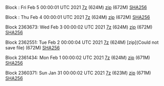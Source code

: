 Block : Fri Feb  5 00:00:01 UTC 2021 [7z]() (624M) [zip]() (672M) [SHA256]()

Block : Thu Feb  4 00:00:01 UTC 2021 [7z]() (624M) [zip]() (672M) [SHA256]()

Block 2363673: Wed Feb  3 00:00:02 UTC 2021 [7z](https://transfer.sh/fT53P/bootstrap.dat.20210203.7z) (624M) [zip](https://transfer.sh/TvJIk/bootstrap.dat.20210203.zip) (672M) [SHA256](https://transfer.sh/8CVHC/sha256.txt)

Block 2362551: Tue Feb  2 00:00:04 UTC 2021 [7z](https://transfer.sh/QLGT6/bootstrap.dat.20210202.7z) (624M) [zip](Could not save file) (672M) [SHA256](https://transfer.sh/aXs7D/sha256.txt)

Block 2361434: Mon Feb  1 00:00:02 UTC 2021 [7z](https://transfer.sh/NqqF9/bootstrap.dat.20210201.7z) (624M) [zip](https://transfer.sh/12ri13/bootstrap.dat.20210201.zip) (671M) [SHA256](https://transfer.sh/15pUlH/sha256.txt)

Block 2360371: Sun Jan 31 00:00:02 UTC 2021 [7z](https://transfer.sh/Ek4W2/bootstrap.dat.20210131.7z) (623M) [zip](https://transfer.sh/8PEyj/bootstrap.dat.20210131.zip) (671M) [SHA256](https://transfer.sh/Df1Rz/sha256.txt)
